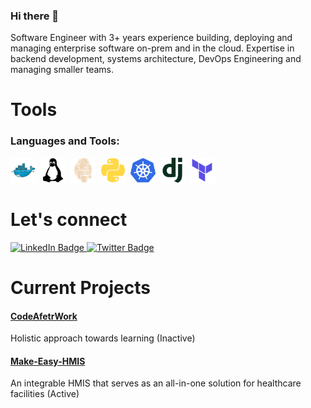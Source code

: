 ### Hi there 👋
  <p1>
Software Engineer with 3+ years experience building, deploying and managing enterprise software on-prem and in the cloud. Expertise in backend development, systems architecture, DevOps Engineering and managing smaller teams.

<h1>Tools</h1>
   <h3 align="left">Languages and Tools:</h3>
  </p>
  <div>
    <img src="https://github.com/devicons/devicon/blob/master/icons/docker/docker-original.svg" title="Java" alt="Java" width="40" height="40"/>&nbsp;
    <img src="https://github.com/devicons/devicon/blob/master/icons/linux/linux-plain.svg" title="React" alt="React" width="40" height="40"/>&nbsp;
    <img src="https://github.com/devicons/devicon/blob/master/icons/jenkins/jenkins-plain.svg" title="React" alt="React" width="40" height="40"/>&nbsp;
    <img src="https://github.com/devicons/devicon/blob/master/icons/python/python-plain.svg" title="React" alt="React" width="40" height="40"/>&nbsp;
    <img src="https://github.com/devicons/devicon/blob/master/icons/kubernetes/kubernetes-plain.svg" title="React" alt="React" width="40" height="40"/>&nbsp;
    <img src="https://github.com/devicons/devicon/blob/master/icons/django/django-plain.svg" title="React" alt="React" width="40" height="40"/>&nbsp;
    <img src="https://github.com/devicons/devicon/blob/master/icons/terraform/terraform-plain.svg" title="React" alt="React" width="40" height="40"/>&nbsp;     
  </div>

 <h1>Let's connect</h1>
  <div id="badges">
    <a href=" https://www.linkedin.com/in/moses-mbadi-0b8500198/">
      <img src="https://img.shields.io/badge/LinkedIn-blue?style=for-the-badge&logo=linkedin&logoColor=white" alt="LinkedIn Badge"/>
    </a>
    <a href="https://twitter.com/mosesmbadi">
      <img src="https://img.shields.io/twitter/url?style=social&url=https%3A%2F%2Fshields.io" alt="Twitter Badge"/>
    </a>
</div>


 <h1>Current Projects</h1>
  <div id="projects">
      <a href="https://github.com/Code-AfterWork">
        <h4> CodeAfetrWork</h4> 
      </a>
        <p> Holistic approach towards learning (Inactive) </p>
      <a href="https://github.com/PROTO-TYPE-SOLUTIONS/make-easy-hmis">
        <h4> Make-Easy-HMIS</h4> 
      </a>
    <p> An integrable HMIS that serves as an all-in-one solution for healthcare facilities (Active) </p>
  </div>

<!--
**mosesmbadi/mosesmbadi** is a ✨ _special_ ✨ repository because its `README.md` (this file) appears on your GitHub profile.
Here are some ideas to get you started:

- 🔭 I’m currently working on ...
- 🌱 I’m currently learning ...
- 👯 I’m looking to collaborate on ...
- 🤔 I’m looking for help with ...
- 💬 Ask me about ...
- 📫 How to reach me: ...
- 😄 Pronouns: ...
- ⚡ Fun fact: ...
-->

